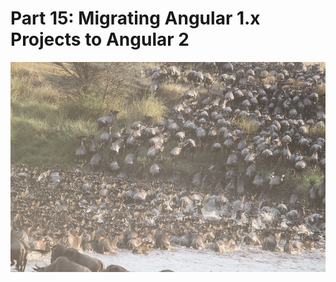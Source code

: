 # Part 15: Migrating Angular 1.x Projects to Angular 2

![Image of Animal Migration](../images/migration.jpg "Migrating Angular 1.x to Angular 2")

